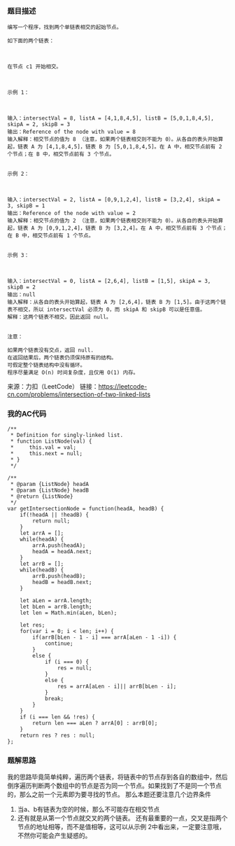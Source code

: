 ### 题目描述
```
编写一个程序，找到两个单链表相交的起始节点。

如下面的两个链表：



在节点 c1 开始相交。

 

示例 1：



输入：intersectVal = 8, listA = [4,1,8,4,5], listB = [5,0,1,8,4,5], skipA = 2, skipB = 3
输出：Reference of the node with value = 8
输入解释：相交节点的值为 8 （注意，如果两个链表相交则不能为 0）。从各自的表头开始算起，链表 A 为 [4,1,8,4,5]，链表 B 为 [5,0,1,8,4,5]。在 A 中，相交节点前有 2 个节点；在 B 中，相交节点前有 3 个节点。
 

示例 2：



输入：intersectVal = 2, listA = [0,9,1,2,4], listB = [3,2,4], skipA = 3, skipB = 1
输出：Reference of the node with value = 2
输入解释：相交节点的值为 2 （注意，如果两个链表相交则不能为 0）。从各自的表头开始算起，链表 A 为 [0,9,1,2,4]，链表 B 为 [3,2,4]。在 A 中，相交节点前有 3 个节点；在 B 中，相交节点前有 1 个节点。
 

示例 3：



输入：intersectVal = 0, listA = [2,6,4], listB = [1,5], skipA = 3, skipB = 2
输出：null
输入解释：从各自的表头开始算起，链表 A 为 [2,6,4]，链表 B 为 [1,5]。由于这两个链表不相交，所以 intersectVal 必须为 0，而 skipA 和 skipB 可以是任意值。
解释：这两个链表不相交，因此返回 null。
 

注意：

如果两个链表没有交点，返回 null.
在返回结果后，两个链表仍须保持原有的结构。
可假定整个链表结构中没有循环。
程序尽量满足 O(n) 时间复杂度，且仅用 O(1) 内存。
```
来源：力扣（LeetCode）
链接：https://leetcode-cn.com/problems/intersection-of-two-linked-lists

### 我的AC代码
```
/**
 * Definition for singly-linked list.
 * function ListNode(val) {
 *     this.val = val;
 *     this.next = null;
 * }
 */

/**
 * @param {ListNode} headA
 * @param {ListNode} headB
 * @return {ListNode}
 */
var getIntersectionNode = function(headA, headB) {
    if(!headA || !headB) {
        return null;
    }
    let arrA = [];
    while(headA) {
        arrA.push(headA);
        headA = headA.next;
    }
    let arrB = [];
    while(headB) {
        arrB.push(headB);
        headB = headB.next;
    }

    let aLen = arrA.length;
    let bLen = arrB.length;
    let len = Math.min(aLen, bLen);

    let res;
    for(var i = 0; i < len; i++) {
        if(arrB[bLen - 1 - i] === arrA[aLen - 1 -i]) {
            continue;
        }
        else {
            if (i === 0) {
                res = null;
            }
            else {
                res = arrA[aLen - i]|| arrB[bLen - i];
            }
            break;
        }
    }
    if (i === len && !res) {
        return len === aLen ? arrA[0] : arrB[0];
    }
    return res ? res : null;
};
```

### 题解思路
我的思路毕竟简单纯粹，遍历两个链表，将链表中的节点存到各自的数组中，然后倒序遍历判断两个数组中的节点是否为同一个节点。如果找到了不是同一个节点的，那么之前一个元素即为要寻找的节点。
那么本题还要注意几个边界条件
1. 当a、b有链表为空的时候，那么不可能存在相交节点
2. 还有就是从第一个节点就交叉的两个链表。
还有最重要的一点，交叉是指两个节点的地址相等，而不是值相等，这可以从示例 2中看出来，一定要注意哦，不然你可能会产生疑惑的。
